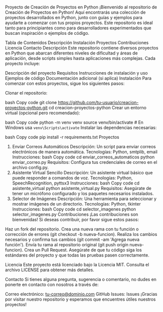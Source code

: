 Proyecto de Creación de Proyectos en Python
¡Bienvenido al repositorio de Creación de Proyectos en Python! Aquí encontrarás una colección de proyectos desarrollados en Python, junto con guías y ejemplos para ayudarte a comenzar con tus propios proyectos. Este repositorio es ideal tanto para principiantes como para desarrolladores experimentados que buscan inspiración o ejemplos de código.

Tabla de Contenidos
Descripción
Instalación
Proyectos
Contribuciones
Licencia
Contacto
Descripción
Este repositorio contiene diversos proyectos en Python que abarcan diferentes niveles de dificultad y áreas de aplicación, desde scripts simples hasta aplicaciones más complejas. Cada proyecto incluye:

Descripción del proyecto
Requisitos
Instrucciones de instalación y uso
Ejemplos de código
Documentación adicional (si aplica)
Instalación
Para comenzar con estos proyectos, sigue los siguientes pasos:

Clonar el repositorio:

bash
Copy code
git clone https://github.com/tu-usuario/creacion-proyectos-python.git
cd creacion-proyectos-python
Crear un entorno virtual (opcional pero recomendado):

bash
Copy code
python -m venv venv
source venv/bin/activate   # En Windows usa `venv\Scripts\activate`
Instalar las dependencias necesarias:

bash
Copy code
pip install -r requirements.txt
Proyectos
1. Enviar Correos Automáticos
Descripción: Un script para enviar correos electrónicos de manera automática.
Tecnologías: Python, smtplib, email
Instrucciones:
bash
Copy code
cd enviar_correos_automaticos
python enviar_correo.py
Requisitos: Configura tus credenciales de correo en el archivo config.py.
2. Asistente Virtual Sencillo
Descripción: Un asistente virtual básico que puede responder a comandos de voz.
Tecnologías: Python, SpeechRecognition, pyttsx3
Instrucciones:
bash
Copy code
cd asistente_virtual
python asistente_virtual.py
Requisitos: Asegúrate de tener un micrófono configurado y los paquetes necesarios instalados.
3. Selector de Imágenes
Descripción: Una herramienta para seleccionar y mostrar imágenes de un directorio.
Tecnologías: Python, tkinter
Instrucciones:
bash
Copy code
cd selector_imagenes
python selector_imagenes.py
Contribuciones
¡Las contribuciones son bienvenidas! Si deseas contribuir, por favor sigue estos pasos:

Haz un fork del repositorio.
Crea una nueva rama con tu función o corrección de errores (git checkout -b nueva-funcion).
Realiza los cambios necesarios y confirma tus cambios (git commit -am 'Agrega nueva función').
Envía tu rama al repositorio original (git push origin nueva-funcion).
Crea un Pull Request.
Asegúrate de que tu código siga los estándares del proyecto y que todas las pruebas pasen correctamente.

Licencia
Este proyecto está licenciado bajo la Licencia MIT. Consulta el archivo LICENSE para obtener más detalles.

Contacto
Si tienes alguna pregunta, sugerencia o comentario, no dudes en ponerte en contacto con nosotros a través de:

Correo electrónico: tu-correo@dominio.com
GitHub Issues: Issues
¡Gracias por visitar nuestro repositorio y esperamos que encuentres útiles nuestros proyectos!

